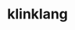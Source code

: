 ---
id: 601
title: klinklang
types: [steel]
image: https://raw.githubusercontent.com/PokeAPI/sprites/master/sprites/pokemon/601.png
---